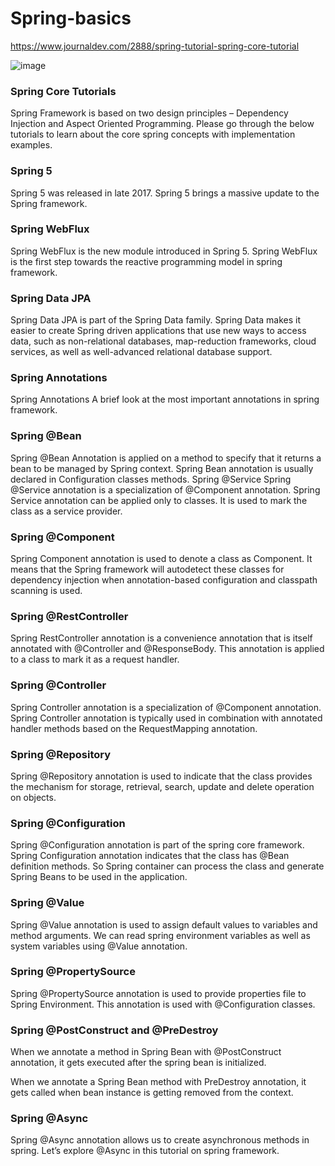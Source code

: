 # Spring-basics

https://www.journaldev.com/2888/spring-tutorial-spring-core-tutorial

![image](https://user-images.githubusercontent.com/11579239/85914593-f7ac7d00-b85c-11ea-9092-aaf948325531.png)


### Spring Core Tutorials

Spring Framework is based on two design principles – Dependency Injection and Aspect Oriented Programming. Please go through the below tutorials to learn about the core spring concepts with implementation examples.

### Spring 5
Spring 5 was released in late 2017. Spring 5 brings a massive update to the Spring framework.

### Spring WebFlux
Spring WebFlux is the new module introduced in Spring 5. Spring WebFlux is the first step towards the reactive programming model in spring framework.

### Spring Data JPA
Spring Data JPA is part of the Spring Data family. Spring Data makes it easier to create Spring driven applications that use new ways to access data, such as non-relational databases, map-reduction frameworks, cloud services, as well as well-advanced relational database support.

### Spring Annotations
Spring Annotations
A brief look at the most important annotations in spring framework.

### Spring @Bean
Spring @Bean Annotation is applied on a method to specify that it returns a bean to be managed by Spring context. Spring Bean annotation is usually declared in Configuration classes methods.
Spring @Service
Spring @Service annotation is a specialization of @Component annotation. Spring Service annotation can be applied only to classes. It is used to mark the class as a service provider.

### Spring @Component
Spring Component annotation is used to denote a class as Component. It means that the Spring framework will autodetect these classes for dependency injection when annotation-based configuration and classpath scanning is used.

### Spring @RestController
Spring RestController annotation is a convenience annotation that is itself annotated with @Controller and @ResponseBody. This annotation is applied to a class to mark it as a request handler.

### Spring @Controller
Spring Controller annotation is a specialization of @Component annotation. Spring Controller annotation is typically used in combination with annotated handler methods based on the RequestMapping annotation.

### Spring @Repository
Spring @Repository annotation is used to indicate that the class provides the mechanism for storage, retrieval, search, update and delete operation on objects.

### Spring @Configuration
Spring @Configuration annotation is part of the spring core framework. Spring Configuration annotation indicates that the class has @Bean definition methods. So Spring container can process the class and generate Spring Beans to be used in the application.

### Spring @Value
Spring @Value annotation is used to assign default values to variables and method arguments. We can read spring environment variables as well as system variables using @Value annotation.

### Spring @PropertySource
Spring @PropertySource annotation is used to provide properties file to Spring Environment. This annotation is used with @Configuration classes.

### Spring @PostConstruct and @PreDestroy
When we annotate a method in Spring Bean with @PostConstruct annotation, it gets executed after the spring bean is initialized.

When we annotate a Spring Bean method with PreDestroy annotation, it gets called when bean instance is getting removed from the context.

### Spring @Async
Spring @Async annotation allows us to create asynchronous methods in spring. Let’s explore @Async in this tutorial on spring framework.
